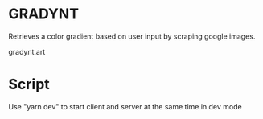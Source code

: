 # GRADYNT

Retrieves a color gradient based on user input by scraping google images.

gradynt.art

# Script

Use "yarn dev" to start client and server at the same time in dev mode
